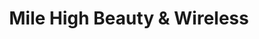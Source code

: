 ---
title: "Mile High Beauty & Wireless"
url: /aurora/mile-high-beauty-and-wireless/
shop: hairdresser
---